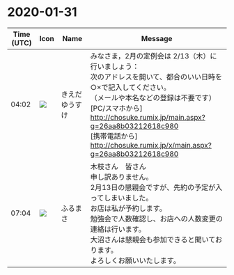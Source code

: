 # 2020-01-31

|Time (UTC)|Icon|Name|Message|
|---|---|---|---|
|04:02|![](https://avatars.slack-edge.com/2019-03-11/571585797168_09840ca518e784c46d3a_72.png)|きえだゆうすけ|みなさま，2月の定例会は 2/13（木）に行いましょう：<br>次のアドレスを開いて、都合のいい日時を○×で記入してください。<br>（メールや本名などの登録は不要です）<br>[PC/スマホから] <http://chosuke.rumix.jp/main.aspx?g=26aa8b03212618c980><br>[携帯電話から] <http://chosuke.rumix.jp/x/main.aspx?g=26aa8b03212618c980>|
|07:04|![](https://secure.gravatar.com/avatar/76a0f849e297e2ebb941be896336414e.jpg?s=72&d=https%3A%2F%2Fa.slack-edge.com%2Fdf10d%2Fimg%2Favatars%2Fava_0021-72.png)|ふるまさ|木枝さん　皆さん<br>申し訳ありません。<br>2月13日の懇親会ですが、先約の予定が入ってしまいました。<br>お店は私が予約します。<br>勉強会で人数確認し、お店への人数変更の連絡は行います。<br>大沼さんは懇親会も参加できると聞いております。<br>よろしくお願いいたします。|
